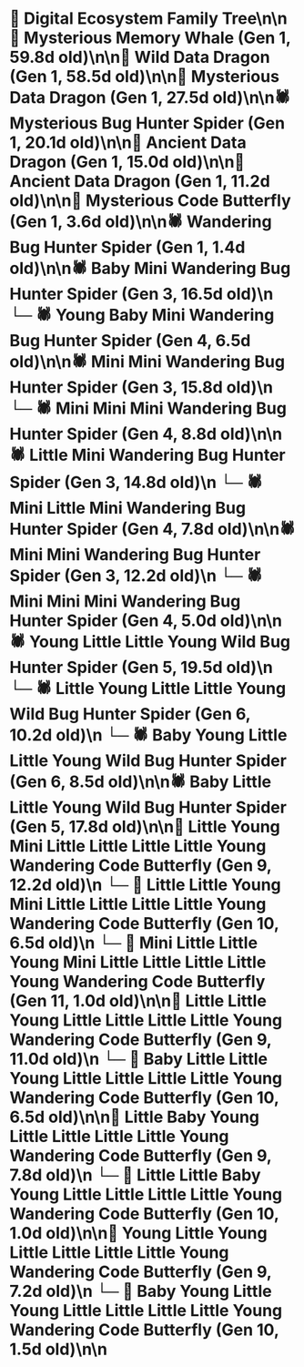 # 🌳 Digital Ecosystem Family Tree\n\n🐋 Mysterious Memory Whale (Gen 1, 59.8d old)\n\n🐉 Wild Data Dragon (Gen 1, 58.5d old)\n\n🐉 Mysterious Data Dragon (Gen 1, 27.5d old)\n\n🕷️ Mysterious Bug Hunter Spider (Gen 1, 20.1d old)\n\n🐉 Ancient Data Dragon (Gen 1, 15.0d old)\n\n🐉 Ancient Data Dragon (Gen 1, 11.2d old)\n\n🦋 Mysterious Code Butterfly (Gen 1, 3.6d old)\n\n🕷️ Wandering Bug Hunter Spider (Gen 1, 1.4d old)\n\n🕷️ Baby Mini Wandering Bug Hunter Spider (Gen 3, 16.5d old)\n  └─ 🕷️ Young Baby Mini Wandering Bug Hunter Spider (Gen 4, 6.5d old)\n\n🕷️ Mini Mini Wandering Bug Hunter Spider (Gen 3, 15.8d old)\n  └─ 🕷️ Mini Mini Mini Wandering Bug Hunter Spider (Gen 4, 8.8d old)\n\n🕷️ Little Mini Wandering Bug Hunter Spider (Gen 3, 14.8d old)\n  └─ 🕷️ Mini Little Mini Wandering Bug Hunter Spider (Gen 4, 7.8d old)\n\n🕷️ Mini Mini Wandering Bug Hunter Spider (Gen 3, 12.2d old)\n  └─ 🕷️ Mini Mini Mini Wandering Bug Hunter Spider (Gen 4, 5.0d old)\n\n🕷️ Young Little Little Young Wild Bug Hunter Spider (Gen 5, 19.5d old)\n  └─ 🕷️ Little Young Little Little Young Wild Bug Hunter Spider (Gen 6, 10.2d old)\n  └─ 🕷️ Baby Young Little Little Young Wild Bug Hunter Spider (Gen 6, 8.5d old)\n\n🕷️ Baby Little Little Young Wild Bug Hunter Spider (Gen 5, 17.8d old)\n\n🦋 Little Young Mini Little Little Little Little Young Wandering Code Butterfly (Gen 9, 12.2d old)\n  └─ 🦋 Little Little Young Mini Little Little Little Little Young Wandering Code Butterfly (Gen 10, 6.5d old)\n    └─ 🦋 Mini Little Little Young Mini Little Little Little Little Young Wandering Code Butterfly (Gen 11, 1.0d old)\n\n🦋 Little Little Young Little Little Little Little Young Wandering Code Butterfly (Gen 9, 11.0d old)\n  └─ 🦋 Baby Little Little Young Little Little Little Little Young Wandering Code Butterfly (Gen 10, 6.5d old)\n\n🦋 Little Baby Young Little Little Little Little Young Wandering Code Butterfly (Gen 9, 7.8d old)\n  └─ 🦋 Little Little Baby Young Little Little Little Little Young Wandering Code Butterfly (Gen 10, 1.0d old)\n\n🦋 Young Little Young Little Little Little Little Young Wandering Code Butterfly (Gen 9, 7.2d old)\n  └─ 🦋 Baby Young Little Young Little Little Little Little Young Wandering Code Butterfly (Gen 10, 1.5d old)\n\n